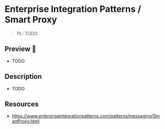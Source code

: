 # Enterprise Integration Patterns / Smart Proxy

> PL: TODO

## Preview 🎉

- TODO

## Description

- TODO

## Resources

- <https://www.enterpriseintegrationpatterns.com/patterns/messaging/SmartProxy.html>
